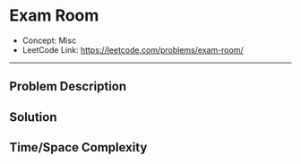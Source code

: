 # Exam Room

- Concept: Misc
- LeetCode Link: https://leetcode.com/problems/exam-room/

---

## Problem Description

## Solution

## Time/Space Complexity

